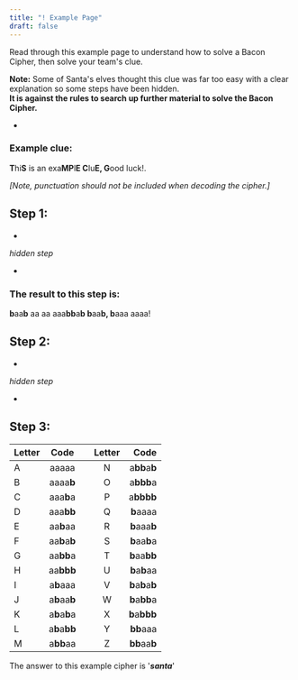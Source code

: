 ```yaml
---
title: "! Example Page"
draft: false
---
```


Read through this example page to understand how to solve a Bacon Cipher, then solve your team's clue.  
 
**Note:** Some of Santa's elves thought this clue was far too easy with a clear explanation so some steps have been hidden.  
**It is against the rules to search up further material to solve the Bacon Cipher.**

*  
### Example clue:
**T**hi**S** is an exa**MP**l**E C**lu**E, G**ood luck!.  

*[Note, punctuation should not be included when decoding the cipher.]*  

## Step 1:

*  

*hidden step*  

*  

### The result to this step is: 

**b**aa**b** aa aa aaa**bb**a**b b**aa**b, b**aaa aaaa!  

## Step 2:  

*  

*hidden step*  

*  

## Step 3:

| Letter | Code  |  | Letter | Code |
|:-------|:-----:|:--:|:------:|------:|
| A      | aaaaa |  | N      | a**bb**a**b** |
| B      | aaaa**b** |  | O      | a**bbb**a |
| C      | aaa**b**a |  | P      | a**bbbb** |
| D      | aaa**bb** |  | Q      | **b**aaaa |
| E      | aa**b**aa |  | R      | **b**aaa**b** |
| F      | aa**b**a**b** |  | S      | **b**aa**b**a |
| G      | aa**bb**a |  | T      | **b**aa**bb** |
| H      | aa**bbb** |  | U      | **b**a**b**aa |
| I      | a**b**aaa |  | V      | **b**a**b**a**b** |
| J      | a**b**aa**b** |  | W      | **b**a**bb**a |
| K      | a**b**a**b**a |  | X      | **b**a**bbb** |
| L      | a**b**a**bb** |  | Y      | **bb**aaa |
| M      | a**bb**aa |  | Z      | **bb**aa**b** |  

The answer to this example cipher is '***santa***'
